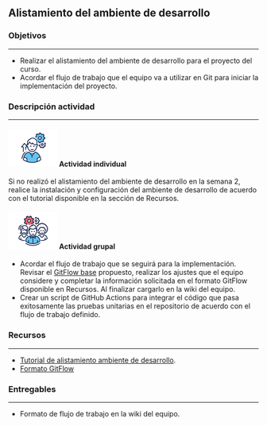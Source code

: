 ## Alistamiento del ambiente de desarrollo

### Objetivos

---
* Realizar el alistamiento del ambiente de desarrollo para el proyecto del curso.
* Acordar el flujo de trabajo que el equipo va a utilizar en Git para iniciar la implementación del proyecto.

### Descripción actividad

---
#### ![](./../../../assets/images/individuo.png) Actividad individual

Si no realizó el alistamiento del ambiente de desarrollo en la semana 2, realice la instalación y configuración del ambiente de desarrollo de acuerdo con el tutorial disponible en la sección de Recursos.

#### ![](./../../../assets/images/grupo.png) Actividad grupal

* Acordar el flujo de trabajo que se seguirá para la implementación. Revisar el [GitFlow base](../semana3/s3_gitflow) propuesto, realizar los ajustes que el equipo considere y completar la información solicitada en el formato GitFlow disponible en Recursos. Al finalizar cargarlo en la wiki del equipo.
* Crear un script de GitHub Actions para integrar el código que pasa exitosamente las pruebas unitarias en el repositorio de acuerdo con el flujo de trabajo definido.


### Recursos 

---
* [Tutorial de alistamiento ambiente de desarrollo](https://misovirtual.virtual.uniandes.edu.co/codelabs/tutorial-alistamiento/index.html#0).
* [Formato GitFlow](https://www.coursera.org/learn/procesos-de-desarrollo-agil/resources/SJjwI)

### Entregables 

---
* Formato de flujo de trabajo en la wiki del equipo.
